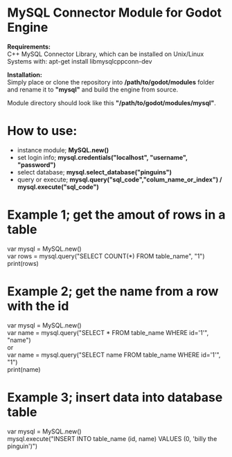 
MySQL Connector Module for Godot Engine
=======================================  
  
**Requirements:**  
  C++ MySQL Connector Library, which can be installed on Unix/Linux Systems with: apt-get install libmysqlcppconn-dev
  
**Installation:**  
Simply place or clone the repository into **/path/to/godot/modules** folder  
and rename it to **"mysql"** and build the engine from source.  
  
Module directory should look like this **"/path/to/godot/modules/mysql"**.  
  
How to use:  
===========  
* instance module; **MySQL.new()**  
* set login info; **mysql.credentials("localhost", "username", "password")**  
* select database;  **mysql.select_database("pinguins")**  
* query or execute; **mysql.query("sql_code","colum_name_or_index") / mysql.execute("sql_code")**   
  
Example 1; get the amout of rows in a table 
===========================================
  var mysql = MySQL.new()  
  var rows = mysql.query("SELECT COUNT(*) FROM table_name", "1")  
  print(rows)  
  
  
Example 2; get the name from a row with the id 
==============================================
var mysql = MySQL.new()  
  var name = mysql.query("SELECT * FROM table_name WHERE id='1'", "name")  
  or  
  var name = mysql.query("SELECT name FROM table_name WHERE id='1'", "1")  
  print(name)  


Example 3; insert data into database table  
==========================================
var mysql = MySQL.new()  
  mysql.execute("INSERT INTO table_name (id, name) VALUES (0, 'billy the pinguin')")  
